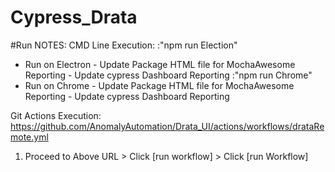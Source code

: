 # Cypress_Drata
#Run NOTES:
  CMD Line Execution:
  :"npm run Election"
  - Run on Electron - Update Package HTML file for MochaAwesome Reporting - Update cypress Dashboard Reporting
  :"npm run Chrome"
  - Run on Chrome - Update Package HTML file for MochaAwesome Reporting - Update cypress Dashboard Reporting
  
  Git Actions Execution:
  https://github.com/AnomalyAutomation/Drata_UI/actions/workflows/drataRemote.yml
  1. Proceed to Above URL > Click [run workflow] > Click [run Workflow]
  

